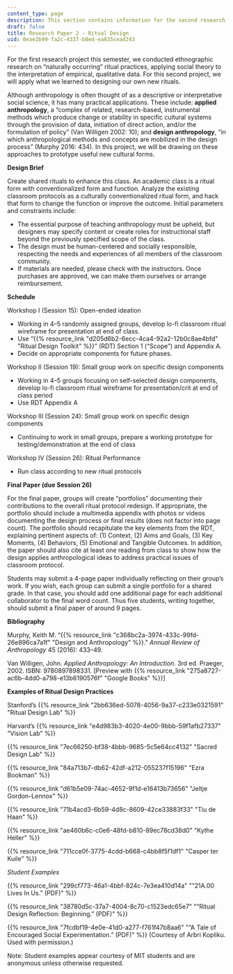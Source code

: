 ```yaml
---
content_type: page
description: This section contains information for the second research paper.
draft: false
title: Research Paper 2 - Ritual Design
uid: 0eae2b99-fa2c-4337-b0ed-ea835cead243
---
```

For the first research project this semester, we conducted ethnographic research on “naturally occurring” ritual practices, applying social theory to the interpretation of empirical, qualitative data. For this second project, we will apply what we learned to designing our own new rituals.

Although anthropology is often thought of as a descriptive or interpretative social science, it has many practical applications. These include: **applied anthropology**, a “complex of related, research-based, instrumental methods which produce change or stability in specific cultural systems through the provision of data, initiation of direct action, and/or the formulation of policy” (Van Willigen 2002: 10); and **design anthropology**, “in which anthropological methods and concepts are mobilized in the design process” (Murphy 2016: 434). In this project, we will be drawing on these approaches to prototype useful new cultural forms.

**Design Brief**

Create shared rituals to enhance this class. An academic class is a ritual form with conventionalized form and function. Analyze the existing classroom protocols as a culturally conventionalized ritual form, and hack that form to change the function or improve the outcome. Initial parameters and constraints include:

- The essential purpose of teaching anthropology must be upheld, but designers may specify content or create roles for instructional staff beyond the previously specified scope of the class.
- The design must be human-centered and socially responsible, respecting the needs and experiences of all members of the classroom community.
- If materials are needed, please check with the instructors. Once purchases are approved, we can make them ourselves or arrange reimbursement.

**Schedule**

Workshop I (Session 15): Open-ended ideation

- Working in 4–5 randomly assigned groups, develop lo-fi classroom ritual wireframe for presentation at end of class.
- Use “{{% resource_link "d205d6b2-6ecc-4ca4-92a2-12b0c8ae4bfd" "Ritual Design Toolkit" %}}” (RDT) Section 1 (“Scope”) and Appendix A.
- Decide on appropriate components for future phases.

Workshop II (Session 19): Small group work on specific design components

- Working in 4–5 groups focusing on self-selected design components, develop lo-fi classroom ritual wireframe for presentation/crit at end of class period
- Use RDT Appendix A

Workshop III (Session 24): Small group work on specific design components

- Continuing to work in small groups, prepare a working prototype for testing/demonstration at the end of class

Workshop IV (Session 26): Ritual Performance

- Run class according to new ritual protocols

**Final Paper (due Session 26)**

For the final paper, groups will create “portfolios” documenting their contributions to the overall ritual protocol redesign. If appropriate, the portfolio should include a multimedia appendix with photos or videos documenting the design process or final results (does not factor into page count). The portfolio should recapitulate the key elements from the RDT, explaining pertinent aspects of: (1) Context, (2) Aims and Goals, (3) Key Moments, (4) Behaviors, (5) Emotional and Tangible Outcomes. In addition, the paper should also cite at least one reading from class to show how the design applies anthropological ideas to address practical issues of classroom protocol.

Students may submit a 4-page paper individually reflecting on their group’s work. If you wish, each group can submit a single portfolio for a shared grade. In that case, you should add one additional page for each additional collaborator to the final word count. Thus five students, writing together, should submit a final paper of around 9 pages.

**Bibliography**

Murphy, Keith M. “{{% resource_link "c368bc2a-3974-433c-99fd-26e896ca7a1f" "Design and Anthropology" %}}.” *Annual Review of Anthropology* 45 (2016): 433–49.

Van Willigen, John. *Applied Anthropology: An Introduction*. 3rd ed. Praeger, 2002. ISBN: ‎9780897898331. \[Preview with {{% resource_link "275a8727-ac6b-4dd0-a798-e13b6190576f" "Google Books" %}}\]

**Examples of Ritual Design Practices**

Stanford’s {{% resource_link "2bb636ed-5078-4056-9a37-c233e0321591" "Ritual Design Lab" %}}

Harvard’s {{% resource_link "e4d983b3-4020-4e00-9bbb-59f1afb27337" "Vision Lab" %}}

{{% resource_link "7ec66250-bf38-4bbb-9685-5c5e64cc4132" "Sacred Design Lab" %}}

{{% resource_link "84a713b7-db62-42df-a212-055237f15196" "Ezra Bookman" %}}

{{% resource_link "d61b5e09-74ac-4652-9f1d-e16413b73656" "Jeltje Gordon-Lennox" %}}

{{% resource_link "71b4acd3-6b59-4d8c-8609-42ce33883f33" "Tiu de Haan" %}}

{{% resource_link "ae460b6c-c0e6-48fd-b810-89ec78cd38d0" "Kythe Heller" %}}

{{% resource_link "711cce0f-3775-4cdd-b668-c4bb8f5f1df1" "Casper ter Kuile" %}}

*Student Examples*

{{% resource_link "299cf773-46a1-4bbf-824c-7e3ea410d14a" "“21A.00 Lives In Us.” (PDF)" %}} 

{{% resource_link "38780d5c-37a7-4004-8c70-c1523edc65e7" "“Ritual Design Reflection: Beginning.” (PDF)" %}}

{{% resource_link "7fcdbf19-4e0e-41d0-a277-f761f47b8aa6" "“A Tale of Encouraged Social Experimentation.” (PDF)" %}} (Courtesy of Arbri Kopliku. Used with permission.)

Note: Student examples appear courtesy of MIT students and are anonymous unless otherwise requested.